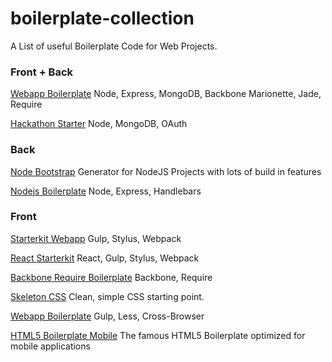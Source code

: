 # boilerplate-collection
A List of useful Boilerplate Code for Web Projects.

### Front + Back
[Webapp Boilerplate](https://github.com/skaapgif/webapp-boilerplate)
Node, Express, MongoDB, Backbone Marionette, Jade, Require

[Hackathon Starter](https://github.com/sahat/hackathon-starter)
Node, MongoDB, OAuth

### Back
[Node Bootstrap](https://github.com/inadarei/nodebootstrap)
Generator for NodeJS Projects with lots of build in features

[Nodejs Boilerplate](https://github.com/pinceladasdaweb/nodejs-boilerplate)
Node, Express, Handlebars

### Front
[Starterkit Webapp](https://github.com/wbkd/starterkit-webapp)
Gulp, Stylus, Webpack

[React Starterkit](https://github.com/wbkd/react-starterkit)
React, Gulp, Stylus, Webpack

[Backbone Require Boilerplate](https://github.com/BoilerplateMVC/Backbone-Require-Boilerplate)
Backbone, Require

[Skeleton CSS](http://getskeleton.com/)
Clean, simple CSS starting point.

[Webapp Boilerplate](https://github.com/kriasoft/web-app-boilerplate)
Gulp, Less, Cross-Browser

[HTML5 Boilerplate Mobile](https://github.com/h5bp/mobile-boilerplate)
The famous HTML5 Boilerplate optimized for mobile applications
